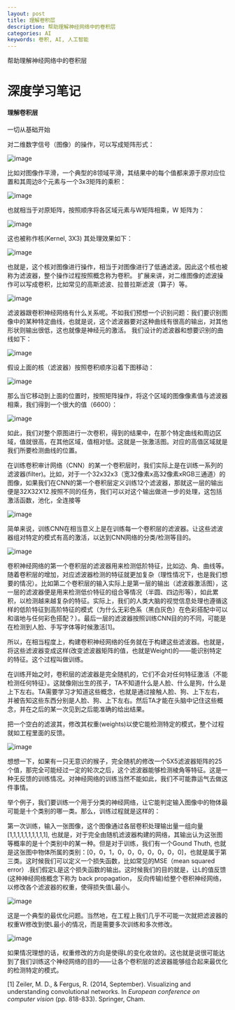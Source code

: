 ```yaml
---
layout: post
title: 理解卷积层
description: 帮助理解神经网络中的卷积层
categories: AI
keywords: 卷积, AI, 人工智能
---
```


帮助理解神经网络中的卷积层

# 深度学习笔记
#### 理解卷积层
一切从基础开始

对二维数字信号（图像）的操作，可以写成矩阵形式：

![image](https://pic4.zhimg.com/50/v2-6c3ecd5935b257fbd52cd57d0ac2402b_hd.jpg)

比如对图像作平滑，一个典型的8领域平滑，其结果中的每个值都来源于原对应位置和其周边8个元素与一个3x3矩阵的乘积：

![image](https://pic2.zhimg.com/50/v2-b92779a7dba6c9105b2c86dff70fef65_hd.jpg)

也就相当于对原矩阵，按照顺序将各区域元素与W矩阵相乘，W 矩阵为：

![image](https://pic2.zhimg.com/50/v2-837dfd79c625629a0f04e57c0ffb10ed_hd.jpg)

这也被称作核(Kernel, 3X3)
其处理效果如下：

![image](https://pic4.zhimg.com/50/v2-ccdd4c56e745b3c4b279f3dc52a88737_hd.jpg)

也就是，这个核对图像进行操作，相当于对图像进行了低通滤波。因此这个核也被称为滤波器，整个操作过程按照概念称为卷积。 扩展来讲，对二维图像的滤波操作可以写成卷积，比如常见的高斯滤波、拉普拉斯滤波（算子）等。

![image](https://pic1.zhimg.com/50/v2-6cc428eebcf692486a8e6b52d3a558c0_hd.jpg)

滤波器跟卷积神经网络有什么关系呢。不如我们预想一个识别问题：我们要识别图像中的某种特定曲线，也就是说，这个滤波器要对这种曲线有很高的输出，对其他形状则输出很低，这也就像是神经元的激活。 我们设计的滤波器和想要识别的曲线如下：

![image](https://pic4.zhimg.com/50/v2-c5d4c0c3fac68a7a711b3e31b552313f_hd.jpg)

假设上面的核（滤波器）按照卷积顺序沿着下图移动：

![image](https://pic4.zhimg.com/50/v2-d2b0e3f9fa705eef0551033f4e47d413_hd.jpg)

那么当它移动到上面的位置时，按照矩阵操作，将这个区域的图像像素值与滤波器相乘，我们得到一个很大的值（6600）：

![image](https://pic2.zhimg.com/50/v2-8b9d835be42ae0253c20108dbb976f3d_hd.jpg)

如此，我们对整个原图进行一次卷积，得到的结果中，在那个特定曲线和周边区域，值就很高，在其他区域，值相对低。这就是一张激活图。对应的高值区域就是我们所要检测曲线的位置。

在训练卷积审计网络（CNN）的某一个卷积层时，我们实际上是在训练一系列的滤波器(filter)。比如，对于一个32x32x3（宽32像素x高32像素xRGB三通道）的图像，如果我们在CNN的第一个卷积层定义训练12个滤波器，那就这一层的输出便是32X32X12.按照不同的任务，我们可以对这个输出做进一步的处理，这包括激活函数，池化，全连接等

![image](https://pic2.zhimg.com/50/v2-4d49151943dd467c46ea9e055e82f9c1_hd.jpg)

简单来说，训练CNN在相当意义上是在训练每一个卷积层的滤波器。让这些滤波器组对特定的模式有高的激活，以达到CNN网络的分类/检测等目的。

![image](https://pic1.zhimg.com/50/v2-c29a52fa109192d2f6df1869bd78f8b0_hd.jpg)

卷积神经网络的第一个卷积层的滤波器用来检测低阶特征，比如边、角、曲线等。随着卷积层的增加，对应滤波器检测的特征就更加复杂（理性情况下，也是我们想要的情况）。比如第二个卷积层的输入实际上是第一层的输出（滤波器激活图），这一层的滤波器便是用来检测低价特征的组合等情况（半圆、四边形等），如此累积，以检测越来越复杂的特征。实际上，我们的人类大脑的视觉信息处理也遵循这样的低阶特征到高阶特征的模式（为什么无彩色系（黑白灰色）在色彩搭配中可以和谐地与任何彩色搭配？）。最后一层的滤波器按照训练CNN目的的不同，可能是在检测到人脸、手写字体等时候激活[1]。

所以，在相当程度上，构建卷积神经网络的任务就在于构建这些滤波器。也就是，将这些滤波器变成这样(改变滤波器矩阵的值，也就是Weight)的——能识别特定的特征。这个过程叫做训练。

在训练开始之时，卷积层的滤波器是完全随机的，它们不会对任何特征激活（不能检测任何特征）。这就像刚出生的孩子，TA不知道什么是人脸、什么是狗，什么是上下左右。TA需要学习才知道这些概念，也就是通过接触人脸、狗、上下左右，并被告知这些东西分别是人脸、狗、上下左右。然后TA才能在头脑中记住这些概念，并在之后的某一次见到之后能准确的给出结果。

把一个空白的滤波其，修改其权重(weights)以使它能检测特定的模式，整个过程就如工程里面的反馈。

![image](https://pic2.zhimg.com/50/v2-36a36bcf10325397b6d8ea62d3acd629_hd.jpg)

想想一下，如果有一只无意识的猴子，完全随机的修改一个5X5滤波器矩阵的25个值，那完全可能经过一定的轮次之后，这个滤波器能够检测棱角等特征。这是一种无反馈的训练情况。对神经网络的训练当然不能如此，我们不可能靠运气去做这件事情。

举个例子，我们要训练一个用于分类的神经网络，让它能判定输入图像中的物体最可能是十个类别的哪一类。那么，训练过程就是这样的：

第一次训练，输入一张图像，这个图像通过各层卷积处理输出量一组向量[1,1,1,1,1,1,1,1,1,1], 也就是，对于完全由随机滤波器构建的网络，其输出认为这张图等概率的是十个类别中的某一种。但是对于训练，我们有一个Gound Thuth, 也就是这张图中物体所属的类别：[0，0，1，0，0，0，0，0，0，0]，也就是属于第三类。这时候我们可以定义一个损失函数，比如常见的MSE（mean squared error）.我们假定L是这个损失函数的输出。这时候我们的目的就是，让L的值反馈(这种神经网络概念下称为 back propagation， 反向传输)给整个卷积神经网络，以修改各个滤波器的权重，使得损失值L最小。

![image](https://pic4.zhimg.com/50/v2-c2e7f995f2ece459495df5a0cdf4ff43_hd.jpg)

这是一个典型的最优化问题。当然地，在工程上我们几乎不可能一次就把滤波器的权重W修改到使L最小的情况，而是需要多次训练和多次修改。

![image](https://pic4.zhimg.com/50/v2-5b17d0411f1b341a3f08ed035956a253_hd.jpg)

如果情况理想的话，权重修改的方向是使得L的变化收敛的。这也就是说很可能达到了我们训练这个神经网络的目的——让各个卷积层的滤波器能够组合起来最优化的检测特定的模式。

[1] Zeiler, M. D., & Fergus, R. (2014, September). Visualizing and understanding convolutional networks. In *European conference on computer vision* (pp. 818-833). Springer, Cham.